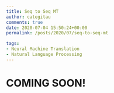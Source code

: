 ```yaml
---
title: Seq to Seq MT
author: categitau
comments: true
date: 2020-07-04 15:50:24+00:00
permalink: /posts/2020/07/seq-to-seq-mt

tags:
- Neural Machine Translation
- Natural Language Processing
---
```


# COMING SOON!